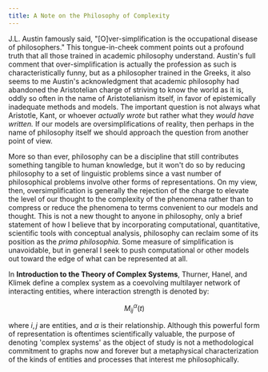 ```yaml
---
title: A Note on the Philosophy of Complexity
---
```

J.L. Austin famously said, "[O]ver-simplification is the occupational disease of philosophers." This tongue-in-cheek comment points out a profound truth that all those trained in academic philosophy understand. Austin's full comment that over-simplification is actually the profession as such is characteristically funny, but as a philosopher trained in the Greeks, it also seems to me Austin's acknowledgment that academic philosophy had abandoned the Aristotelian charge of striving to know the world as it is, oddly so often in the name of Aristotelianism itself, in favor of epistemically inadequate methods and models. The important question is not always what Aristotle, Kant, or whoever *actually wrote* but rather what they *would have written.* If our models are oversimplifications of reality, then perhaps in the name of philosophy itself we should approach the question from another point of view.

More so than ever, philosophy can be a discipline that still contributes something tangible to human knowledge, but it won't do so by reducing philosophy to a set of linguistic problems since a vast number of philosophical problems involve other forms of representations. On my view, then, oversimplification is generally the rejection of the charge to elevate the level of our thought to the complexity of the phenomena rather than to compress or reduce the phenomena to terms convenient to our models and thought. This is not a new thought to anyone in philosophy, only a brief statement of how I believe that by incorporating computational, quantitative, scientific tools with conceptual analysis, philosophy can reclaim some of its position as the *prima philosophia*. Some measure of simplification is unavoidable, but in general I seek to push computational or other models out toward the edge of what can be represented at all.

In **Introduction to the Theory of Complex Systems**, Thurner, Hanel, and Klimek define a complex system as a coevolving multilayer network of interacting entities, where interaction strength is denoted by:

$$
M_{ij}^\alpha(t)
$$

where $i,j$ are entities, and $\alpha$ is their relationship. Although this powerful form of representation is oftentimes scientifically valuable, the purpose of denoting 'complex systems' as the object of study is not a methodological commitment to graphs now and forever but a metaphysical characterization of the kinds of entities and processes that interest me philosophically.